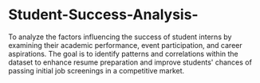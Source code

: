 # Student-Success-Analysis-
To analyze the factors influencing the success of student interns by examining their academic performance, event participation, and career aspirations. The goal is to identify patterns and correlations within the dataset to enhance resume preparation and improve students' chances of passing initial job screenings in a competitive market.
